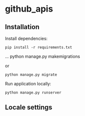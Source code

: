 # github_apis

## Installation

Install dependencies:

```
pip install -r requirements.txt

```
...
python manage.py makemigrations

or 

```
python manage.py migrate
```

Run application locally:

```
python manage.py runserver
```

## Locale settings

```
